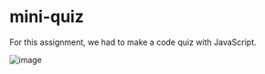 # mini-quiz
 
For this assignment, we had to make a code quiz with JavaScript.

![image](https://github.com/GabriellaSwenson/mini-quiz/assets/117856727/42b42c95-a72b-424f-94f9-121fc3536fa0)

